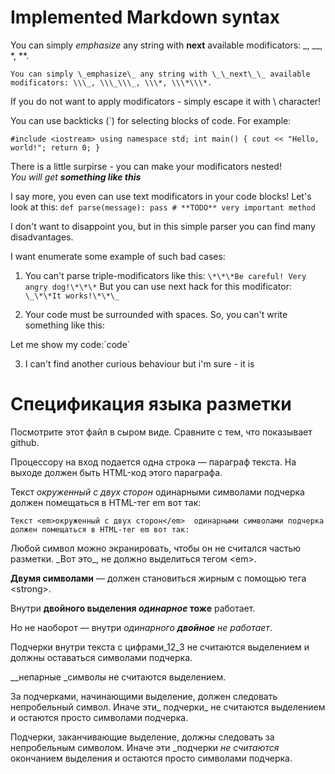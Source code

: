 # Implemented Markdown syntax

You can simply _emphasize_ any string with __next__ available modificators: \_, \_\_, \*, \*\*.

`You can simply \_emphasize\_ any string with \_\_next\_\_ available modificators: \\\_, \\\_\\\_, \\\*, \\\*\\\*.`

If you do not want to apply modificators - simply escape it with \\ character!

You can use backticks (\`) for selecting blocks of code. For example:

`#include <iostream>
using namespace std;
int main()
{
	cout << "Hello, world!";
	return 0;
}`

There is a little surpirse - you can make your modificators nested!  
*You will get **something like this***

I say more, you even can use text modificators in your code blocks! Let's look at this:
`def parse(message):
	pass # **TODO** very important method`

I don't want to disappoint you, but in this simple parser you can find many disadvantages.

I want enumerate some example of such bad cases:

1. You can't parse triple-modificators like this: `\*\*\*Be careful! Very angry dog!\*\*\*` 
But you can use next hack for this modificator: `\_\*\*It works!\*\*\_`

2. Your code must be surrounded with spaces. So, you can't write something like this:

Let me show my code:\`code\`

3. I can't find another curious behaviour but i'm sure - it is

# Спецификация языка разметки

Посмотрите этот файл в сыром виде. Сравните с тем, что показывает github.

Процессору на вход подается одна строка — параграф текста. 
На выходе должен быть HTML-код этого параграфа.

Текст _окруженный с двух сторон_  одинарными символами подчерка 
должен помещаться в HTML-тег em вот так:

`Текст <em>окруженный с двух сторон</em>  одинарными символами подчерка 
должен помещаться в HTML-тег em вот так:`

Любой символ можно экранировать, чтобы он не считался частью разметки. 
\_Вот это\_, не должно выделиться тегом \<em\>.

__Двумя символами__ — должен становиться жирным с помощью тега \<strong\>.

Внутри __двойного выделения _одинарное_ тоже__ работает.

Но не наоборот — внутри _одинарного __двойное__ не работает_.

Подчерки внутри текста c цифрами_12_3 не считаются выделением и должны оставаться символами подчерка.

__непарные _символы не считаются выделением.

За подчерками, начинающими выделение, должен следовать непробельный символ. Иначе эти_ подчерки_ не считаются выделением 
и остаются просто символами подчерка.

Подчерки, заканчивающие выделение, должны следовать за непробельным символом. Иначе эти _подчерки _не считаются_ окончанием выделения 
и остаются просто символами подчерка.
